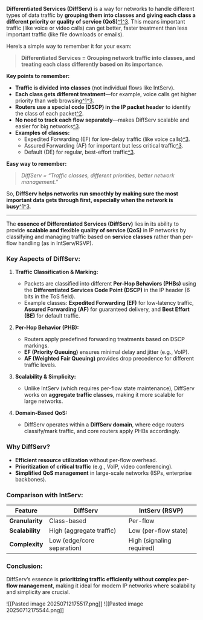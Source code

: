**Differentiated Services (DiffServ)** is a way for networks to handle different types of data traffic by **grouping them into classes and giving each class a different priority or quality of service (QoS)**[^1](https://en.wikipedia.org/wiki/Differentiated_services)[^3](https://www.ibm.com/docs/en/aix/7.2.0?topic=models-differentiated-services). This means important traffic (like voice or video calls) can get better, faster treatment than less important traffic (like file downloads or emails).

Here’s a simple way to remember it for your exam:

> **Differentiated Services = Grouping network traffic into classes, and treating each class differently based on its importance.**

**Key points to remember:**

- **Traffic is divided into classes** (not individual flows like IntServ).
- **Each class gets different treatment**—for example, voice calls get higher priority than web browsing[^1](https://en.wikipedia.org/wiki/Differentiated_services)[^3](https://www.ibm.com/docs/en/aix/7.2.0?topic=models-differentiated-services).
- **Routers use a special code (DSCP) in the IP packet header** to identify the class of each packet[^2](https://www.ibm.com/docs/en/aix/7.2.0?topic=models-differentiated-services).
- **No need to track each flow separately**—makes DiffServ scalable and easier for big networks[^3](https://www.sciencedirect.com/topics/computer-science/differentiated-service).
- **Examples of classes:**
    - Expedited Forwarding (EF) for low-delay traffic (like voice calls)[^3](https://www.ibm.com/docs/en/aix/7.2.0?topic=models-differentiated-services).
    - Assured Forwarding (AF) for important but less critical traffic[^3](https://www.ibm.com/docs/en/aix/7.2.0?topic=models-differentiated-services).
    - Default (DE) for regular, best-effort traffic[^3](https://www.ibm.com/docs/en/aix/7.2.0?topic=models-differentiated-services).

**Easy way to remember:**

> _DiffServ = “Traffic classes, different priorities, better network management.”_

So, **DiffServ helps networks run smoothly by making sure the most important data gets through first, especially when the network is busy**[^1](https://en.wikipedia.org/wiki/Differentiated_services)[^3](https://www.ibm.com/docs/en/aix/7.2.0?topic=models-differentiated-services).

---

The **essence of Differentiated Services (DiffServ)** lies in its ability to provide **scalable and flexible quality of service (QoS)** in IP networks by classifying and managing traffic based on **service classes** rather than per-flow handling (as in IntServ/RSVP). 

### **Key Aspects of DiffServ:**
1. **Traffic Classification & Marking:**  
   - Packets are classified into different **Per-Hop Behaviors (PHBs)** using the **Differentiated Services Code Point (DSCP)** in the IP header (6 bits in the ToS field).  
   - Example classes: **Expedited Forwarding (EF)** for low-latency traffic, **Assured Forwarding (AF)** for guaranteed delivery, and **Best Effort (BE)** for default traffic.

2. **Per-Hop Behavior (PHB):**  
   - Routers apply predefined forwarding treatments based on DSCP markings.  
   - **EF (Priority Queuing)** ensures minimal delay and jitter (e.g., VoIP).  
   - **AF (Weighted Fair Queuing)** provides drop precedence for different traffic levels.  

3. **Scalability & Simplicity:**  
   - Unlike IntServ (which requires per-flow state maintenance), DiffServ works on **aggregate traffic classes**, making it more scalable for large networks.  

4. **Domain-Based QoS:**  
   - DiffServ operates within a **DiffServ domain**, where edge routers classify/mark traffic, and core routers apply PHBs accordingly.  

### **Why DiffServ?**
- **Efficient resource utilization** without per-flow overhead.  
- **Prioritization of critical traffic** (e.g., VoIP, video conferencing).  
- **Simplified QoS management** in large-scale networks (ISPs, enterprise backbones).  

### **Comparison with IntServ:**
| Feature        | DiffServ | IntServ (RSVP) |
|---------------|----------|---------------|
| **Granularity** | Class-based | Per-flow |
| **Scalability** | High (aggregate traffic) | Low (per-flow state) |
| **Complexity** | Low (edge/core separation) | High (signaling required) |

### **Conclusion:**
DiffServ’s essence is **prioritizing traffic efficiently without complex per-flow management**, making it ideal for modern IP networks where scalability and simplicity are crucial.

![[Pasted image 20250712175517.png]]
![[Pasted image 20250712175544.png]]